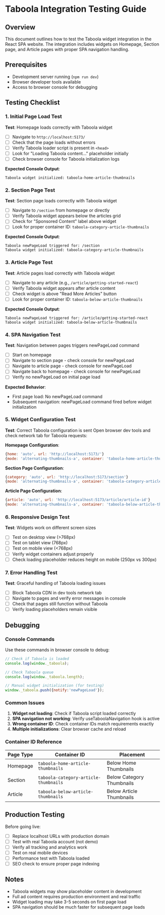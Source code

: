 # Taboola Integration Testing Guide

## Overview
This document outlines how to test the Taboola widget integration in the React SPA website. The integration includes widgets on Homepage, Section page, and Article pages with proper SPA navigation handling.

## Prerequisites
- Development server running (`npm run dev`)
- Browser developer tools available
- Access to browser console for debugging

## Testing Checklist

### 1. Initial Page Load Test
**Test**: Homepage loads correctly with Taboola widget
- [ ] Navigate to `http://localhost:5173/`
- [ ] Check that the page loads without errors
- [ ] Verify Taboola loader script is present in `<head>`
- [ ] Look for "Loading Taboola content..." placeholder initially
- [ ] Check browser console for Taboola initialization logs

**Expected Console Output**:
```
Taboola widget initialized: taboola-home-article-thumbnails
```

### 2. Section Page Test
**Test**: Section page loads correctly with Taboola widget
- [ ] Navigate to `/section` from homepage or directly
- [ ] Verify Taboola widget appears below the articles grid
- [ ] Check for "Sponsored Content" label above widget
- [ ] Look for proper container ID: `taboola-category-article-thumbnails`

**Expected Console Output**:
```
Taboola newPageLoad triggered for: /section
Taboola widget initialized: taboola-category-article-thumbnails
```

### 3. Article Page Test
**Test**: Article pages load correctly with Taboola widget
- [ ] Navigate to any article (e.g., `/article/getting-started-react`)
- [ ] Verify Taboola widget appears after article content
- [ ] Check widget is above "Read More Articles" button
- [ ] Look for proper container ID: `taboola-below-article-thumbnails`

**Expected Console Output**:
```
Taboola newPageLoad triggered for: /article/getting-started-react
Taboola widget initialized: taboola-below-article-thumbnails
```

### 4. SPA Navigation Test
**Test**: Navigation between pages triggers newPageLoad command
- [ ] Start on homepage
- [ ] Navigate to section page - check console for newPageLoad
- [ ] Navigate to article page - check console for newPageLoad
- [ ] Navigate back to homepage - check console for newPageLoad
- [ ] Verify no newPageLoad on initial page load

**Expected Behavior**:
- First page load: No newPageLoad command
- Subsequent navigation: newPageLoad command fired before widget initialization

### 5. Widget Configuration Test
**Test**: Correct Taboola configuration is sent
Open browser dev tools and check network tab for Taboola requests:

**Homepage Configuration**:
```javascript
{home: 'auto', url: 'http://localhost:5173/'}
{mode: 'alternating-thumbnails-a', container: 'taboola-home-article-thumbnails', placement: 'Below Home Thumbnails', target_type: 'mix'}
```

**Section Page Configuration**:
```javascript
{category: 'auto', url: 'http://localhost:5173/section'}
{mode: 'alternating-thumbnails-a', container: 'taboola-category-article-thumbnails', placement: 'Below Category Thumbnails', target_type: 'mix'}
```

**Article Page Configuration**:
```javascript
{article: 'auto', url: 'http://localhost:5173/article/article-id'}
{mode: 'alternating-thumbnails-a', container: 'taboola-below-article-thumbnails', placement: 'Below Article Thumbnails', target_type: 'mix'}
```

### 6. Responsive Design Test
**Test**: Widgets work on different screen sizes
- [ ] Test on desktop view (>768px)
- [ ] Test on tablet view (768px)
- [ ] Test on mobile view (<768px)
- [ ] Verify widget containers adjust properly
- [ ] Check loading placeholder reduces height on mobile (250px vs 300px)

### 7. Error Handling Test
**Test**: Graceful handling of Taboola loading issues
- [ ] Block Taboola CDN in dev tools network tab
- [ ] Navigate to pages and verify error messages in console
- [ ] Check that pages still function without Taboola
- [ ] Verify loading placeholders remain visible

## Debugging

### Console Commands
Use these commands in browser console to debug:

```javascript
// Check if Taboola is loaded
console.log(window._taboola);

// Check Taboola queue
console.log(window._taboola.length);

// Manual widget initialization (for testing)
window._taboola.push({notify:'newPageLoad'});
```

### Common Issues

1. **Widget not loading**: Check if Taboola script loaded correctly
2. **SPA navigation not working**: Verify useTaboolaNavigation hook is active
3. **Wrong container ID**: Check container IDs match requirements exactly
4. **Multiple initializations**: Clear browser cache and reload

### Container ID Reference

| Page Type | Container ID | Placement |
|-----------|--------------|-----------|
| Homepage | `taboola-home-article-thumbnails` | Below Home Thumbnails |
| Section | `taboola-category-article-thumbnails` | Below Category Thumbnails |
| Article | `taboola-below-article-thumbnails` | Below Article Thumbnails |

## Production Testing

Before going live:
- [ ] Replace localhost URLs with production domain
- [ ] Test with real Taboola account (not demo)
- [ ] Verify all tracking and analytics work
- [ ] Test on real mobile devices
- [ ] Performance test with Taboola loaded
- [ ] SEO check to ensure proper page indexing

## Notes

- Taboola widgets may show placeholder content in development
- Full ad content requires production environment and real traffic
- Widget loading may take 3-5 seconds on first page load
- SPA navigation should be much faster for subsequent page loads
